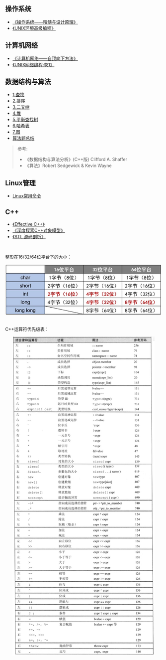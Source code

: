 
## 操作系统

* [《操作系统——精髓与设计原理》](操作系统/操作系统.md)
* [《UNIX环境高级编程》](操作系统/UNIX环境高级编程.md)

## 计算机网络

* [《计算机网络——自顶向下方法》](计算机网络/计算机网络.md)
* [《UNIX网络编程:卷1》](计算机网络/UNIX网络编程卷1.md)

## 数据结构与算法

* [1.查找](数据结构与算法/查找.md)
* [2.排序](数据结构与算法/排序.md)
* [3.二叉树](数据结构与算法/二叉树.md)
* [4.堆](数据结构与算法/堆.md)
* [5.平衡查找树](数据结构与算法/平衡查找树.md)
* [6.哈希表](数据结构与算法/哈希表.md)
* [7.图](数据结构与算法/图.md)
* [算法题总结](数据结构与算法/算法题总结.md)

> 参考:
> * 《数据结构与算法分析》(C++版) Clifford A. Shaffer
> * 《算法》Robert Sedgewick & Kevin Wayne

## Linux管理

* [Linux常用命令](Linux/Linux常用命令.md)

## C++

* [《Effective C++》](C++/EffectiveC++.md)
* [《深度探索C++对象模型》](C++/C++对象模型.md)
* [《STL 源码剖析》](C++/STL源码剖析.md)

<br>

整形在16/32/64位平台下的大小：

<div align="center"> <img src="/pic/c++-table-1.png"/> </div>

<br>

C++运算符优先级表：

<div align="center"> <img src="/pic/c++-operator.png"/> </div>

